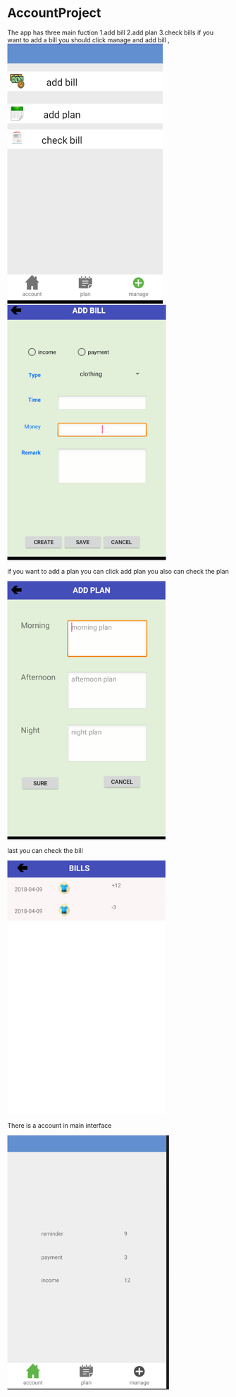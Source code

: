 # AccountProject

The app has three main fuction 1.add bill 2.add plan 3.check bills 
if you want to add a bill you should click manage and add bill ,
![demo](display/manage.png)
![demo](display/bill.png)

if you want to add a plan you can click add plan  you also can check the plan 

![demo](display/plan.png)

last you can  check the bill 


![demo](display/checkbill.png)

There is a account in main interface

![demo](display/account.png)
